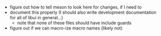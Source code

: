 - figure out how to tell meson to look here for changes, if I need to
- document this properly (I should also write development documentation for all of libui in general...)
	- note that none of these files should have include guards
- figure out if we can macro-ize macro names (likely not)
